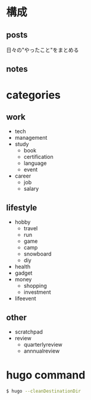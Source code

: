 
# 構成

## posts

日々の"やったこと"をまとめる

## notes



# categories
## work
+ tech
+ management
+ study
  + book
  + certification
  + language
  + event
+ career
  + job
  + salary
## lifestyle
+ hobby
  + travel
  + run
  + game
  + camp
  + snowboard
  + diy
+ health
+ gadget
+ money
  + shopping
  + investment
+ lifeevent

## other
+ scratchpad
+ review
  + quarterlyreview
  + annnualreview


# hugo command

```bash
$ hugo --cleanDestinationDir
```
